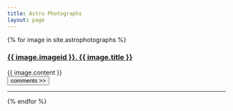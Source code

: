 ```yaml
---
title: Astro Photographs
layout: page
---
```


{% for image in site.astrophotographs %}
<div class="row">
    <div class="col-md-4">
        <a href="{{ site.url }}/astrophotographs/{{ image.imageid }}"><h3>{{ image.imageid }}. {{ image.title }}</h3></a>
        {{ image.content }}
    </div>
    <div class="col-md-8">
        <a href="{{ site.url }}/astrophotographs/{{ image.imageid }}"><span class="image fit"><img src="images/{{ image.img }}" alt="" /></span></a>
    </div>
</div>
<a href="{{ site.url }}/astrophotographs/{{ image.imageid }}"><button class="btn btn-default">comments >></button></a>
<hr>
{% endfor %}